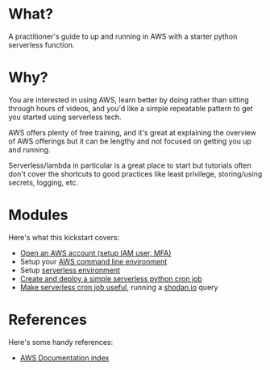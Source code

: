 # What?
A practitioner's guide to up and running in AWS with a starter python serverless function.

# Why?
You are interested in using AWS, learn better by doing rather than sitting through hours of videos, and you'd like a simple repeatable pattern to get you started using serverless tech.

AWS offers plenty of free training, and it's great at explaining the overview of AWS offerings but it can be lengthy and not focused on getting you up and running.

Serverless/lambda in particular is a great place to start but tutorials often don't cover the shortcuts to good practices like least privilege, storing/using secrets, logging, etc.

# Modules
Here's what this kickstart covers:

 - [Open an AWS account (setup IAM user, MFA)](Open_an_Account.md)
 - Setup your [AWS command line environment](aws_cli.md)
 - Setup [serverless environment](serverless_setup.md)
 - [Create and deploy a simple serverless python cron job](serverless_python.md)
 - [Make serverless cron job useful](useful_python.md), running a [shodan.io](https://shodan.io) query

# References
Here's some handy references:
- [AWS Documentation index](https://docs.aws.amazon.com/index.html)

